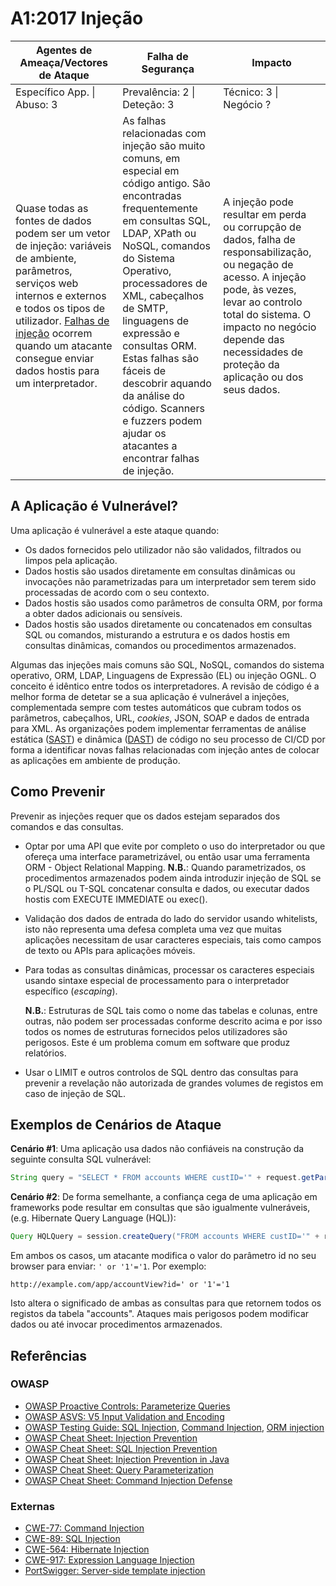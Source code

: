 # A1:2017 Injeção

| Agentes de Ameaça/Vectores de Ataque | Falha de Segurança | Impacto |
| -- | -- | -- |
| Específico App. \| Abuso: 3 | Prevalência: 2 \| Deteção: 3 | Técnico: 3 \| Negócio ? |
| Quase todas as fontes de dados podem ser um vetor de injeção: variáveis de ambiente, parâmetros, serviços web internos e externos e todos os tipos de utilizador. [Falhas de injeção][0xa11] ocorrem quando um atacante consegue enviar dados hostis para um interpretador. | As falhas relacionadas com injeção são muito comuns, em especial em código antigo. São encontradas frequentemente em consultas SQL, LDAP, XPath ou NoSQL, comandos do Sistema Operativo, processadores de XML, cabeçalhos de SMTP, linguagens de expressão e consultas ORM. Estas falhas são fáceis de descobrir aquando da análise do código. Scanners e fuzzers podem ajudar os atacantes a encontrar falhas de injeção. | A injeção pode resultar em perda ou corrupção de dados, falha de responsabilização, ou negação de acesso. A injeção pode, às vezes, levar ao controlo total do sistema. O impacto no negócio depende das necessidades de proteção da aplicação ou dos seus dados. |

## A Aplicação é Vulnerável?

Uma aplicação é vulnerável a este ataque quando:

* Os dados fornecidos pelo utilizador não são validados, filtrados ou limpos
  pela aplicação.
* Dados hostis são usados diretamente em consultas dinâmicas ou invocações não
  parametrizadas para um interpretador sem terem sido processadas de acordo com
  o seu contexto.
* Dados hostis são usados como parâmetros de consulta ORM, por forma a obter
  dados adicionais ou sensíveis.
* Dados hostis são usados diretamente ou concatenados em consultas SQL ou
  comandos, misturando a estrutura e os dados hostis em consultas dinâmicas,
  comandos ou procedimentos armazenados.

Algumas das injeções mais comuns são SQL, NoSQL, comandos do sistema operativo,
ORM, LDAP, Linguagens de Expressão (EL) ou injeção OGNL. O conceito é idêntico
entre todos os interpretadores. A revisão de código é a melhor forma de detetar
se a sua aplicação é vulnerável a injeções, complementada sempre com testes
automáticos que cubram todos os parâmetros, cabeçalhos, URL, _cookies_, JSON,
SOAP e dados de entrada para XML. As organizações podem implementar ferramentas
de análise estática ([SAST][0xa12]) e dinâmica ([DAST][0xa13]) de código no seu
processo de CI/CD por forma a identificar novas falhas relacionadas com injeção
antes de colocar as aplicações em ambiente de produção.

## Como Prevenir

Prevenir as injeções requer que os dados estejam separados dos comandos e das
consultas.

* Optar por uma API que evite por completo o uso do interpretador ou que ofereça
  uma interface parametrizável, ou então usar uma ferramenta ORM - Object
  Relational Mapping.
  **N.B.**: Quando parametrizados, os procedimentos armazenados podem ainda
  introduzir injeção de SQL se o PL/SQL ou T-SQL concatenar consulta e dados, ou
  executar dados hostis com EXECUTE IMMEDIATE ou exec().
* Validação dos dados de entrada do lado do servidor usando whitelists, isto não
  representa uma defesa completa uma vez que muitas aplicações necessitam de
  usar caracteres especiais, tais como campos de texto ou APIs para aplicações
  móveis.
* Para todas as consultas dinâmicas, processar os caracteres especiais usando
  sintaxe especial de processamento para o interpretador específico
  (_escaping_).

  **N.B.**: Estruturas de SQL tais como o nome das tabelas e colunas, entre
  outras, não podem ser processadas conforme descrito acima e por isso todos os
  nomes de estruturas fornecidos pelos utilizadores são perigosos. Este é um
  problema comum em software que produz relatórios.
* Usar o LIMIT e outros controlos de SQL dentro das consultas para prevenir a
  revelação não autorizada de grandes volumes de registos em caso de injeção de
  SQL.

## Exemplos de Cenários de Ataque

**Cenário #1**: Uma aplicação usa dados não confiáveis na construção da seguinte
consulta SQL vulnerável:

```java
String query = "SELECT * FROM accounts WHERE custID='" + request.getParameter("id") + "'";
```

**Cenário #2**: De forma semelhante, a confiança cega de uma aplicação em
frameworks pode resultar em consultas que são igualmente vulneráveis, (e.g.
Hibernate Query Language (HQL)):

```java
Query HQLQuery = session.createQuery("FROM accounts WHERE custID='" + request.getParameter("id") + "'");
```

Em ambos os casos, um atacante modifica o valor do parâmetro id no seu browser
para enviar: `' or '1'='1`. Por exemplo:

```
http://example.com/app/accountView?id=' or '1'='1
```

Isto altera o significado de ambas as consultas para que retornem todos os
registos da tabela "accounts". Ataques mais perigosos podem modificar dados ou
até invocar procedimentos armazenados.

## Referências

### OWASP

* [OWASP Proactive Controls: Parameterize Queries][0xa14]
* [OWASP ASVS: V5 Input Validation and Encoding][0xa15]
* [OWASP Testing Guide: SQL Injection][0xa16], [Command Injection][0xa17], [ORM
  injection][0xa18]
* [OWASP Cheat Sheet: Injection Prevention][0xa19]
* [OWASP Cheat Sheet: SQL Injection Prevention][0xa110]
* [OWASP Cheat Sheet: Injection Prevention in Java][0xa111]
* [OWASP Cheat Sheet: Query Parameterization][0xa112]
* [OWASP Cheat Sheet: Command Injection Defense][0xa113]

### Externas

* [CWE-77: Command Injection][0xa114]
* [CWE-89: SQL Injection][0xa115]
* [CWE-564: Hibernate Injection][0xa116]
* [CWE-917: Expression Language Injection][0xa117]
* [PortSwigger: Server-side template injection][0xa118]

[0xa11]: https://www.owasp.org/index.php/Injection_Flaws
[0xa12]: https://www.owasp.org/index.php/Source_Code_Analysis_Tools
[0xa13]: https://www.owasp.org/index.php/Category:Vulnerability_Scanning_Tools
[0xa14]: https://www.owasp.org/index.php/OWASP_Proactive_Controls#2:_Parameterize_Queries
[0xa15]: https://www.owasp.org/index.php/ASVS_V5_Input_validation_and_output_encoding
[0xa16]: https://www.owasp.org/index.php/Testing_for_SQL_Injection_(OTG-INPVAL-005)
[0xa17]: https://www.owasp.org/index.php/Testing_for_Command_Injection_(OTG-INPVAL-013)
[0xa18]: https://www.owasp.org/index.php/Testing_for_ORM_Injection_(OTG-INPVAL-007)
[0xa19]: https://www.owasp.org/index.php/Injection_Prevention_Cheat_Sheet
[0xa110]: https://www.owasp.org/index.php/SQL_Injection_Prevention_Cheat_Sheet
[0xa111]: https://www.owasp.org/index.php/Injection_Prevention_Cheat_Sheet_in_Java
[0xa112]: https://www.owasp.org/index.php/Query_Parameterization_Cheat_Sheet
[0xa113]: https://www.owasp.org/index.php/OWASP_Automated_Threats_to_Web_Applications
[0xa114]: https://cwe.mitre.org/data/definitions/77.html
[0xa115]: https://cwe.mitre.org/data/definitions/89.html
[0xa116]: https://cwe.mitre.org/data/definitions/564.html
[0xa117]: https://cwe.mitre.org/data/definitions/917.html
[0xa118]: https://portswigger.net/kb/issues/00101080_serversidetemplateinjection

